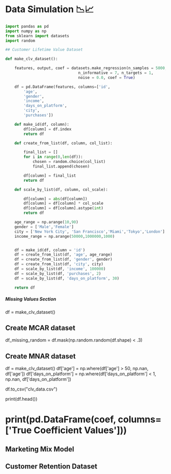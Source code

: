 # Data Simulation 📉📈
```python
import pandas as pd
import numpy as np
from sklearn import datasets
import random

## Customer Lifetime Value Dataset

def make_clv_dataset():

	features, output, coef = datasets.make_regression(n_samples = 5000, n_features = 7,
	                            n_informative = 7, n_targets = 1,
	                            noise = 0.0, coef = True)

	df = pd.DataFrame(features, columns=['id',
		'age',
		'gender',
		'income',
		'days_on_platform',
		'city',
		'purchases'])

	def make_id(df, column):
		df[column] = df.index
		return df

	def create_from_list(df, column, col_list):

		final_list = []
		for i in range(0,len(df)):
			chosen = random.choice(col_list)
			final_list.append(chosen)

		df[column] = final_list
		return df

	def scale_by_list(df, column, col_scale):

		df[column] = abs(df[column])
		df[column] = df[column] * col_scale
		df[column] = df[column].astype(int)
		return df

	age_range = np.arange(10,90)
	gender = ['Male','Female']
	city = ['New York City', 'San Francisco','Miami','Tokyo','London']
	income_range = np.arange(50000,1000000,1000)


	df = make_id(df, column = 'id')
	df = create_from_list(df, 'age', age_range)
	df = create_from_list(df, 'gender', gender)
	df = create_from_list(df, 'city', city)
	df = scale_by_list(df, 'income', 100000)
	df = scale_by_list(df, 'purchases', 2)
	df = scale_by_list(df, 'days_on_platform', 30)

	return df

```
##### Missing Values Section ######
df = make_clv_dataset()

## Create MCAR dataset
df_missing_random = df.mask(np.random.random(df.shape) < .3)

## Create MNAR dataset
df = make_clv_dataset()
df['age'] = np.where(df['age'] > 50, np.nan, df['age'])
df['days_on_platform'] = np.where(df['days_on_platform'] < 1, np.nan, df['days_on_platform'])


df.to_csv("clv_data.csv")

print(df.head())

# print(pd.DataFrame(coef, columns=['True Coefficient Values']))

## Marketing Mix Model


## Customer Retention Dataset

